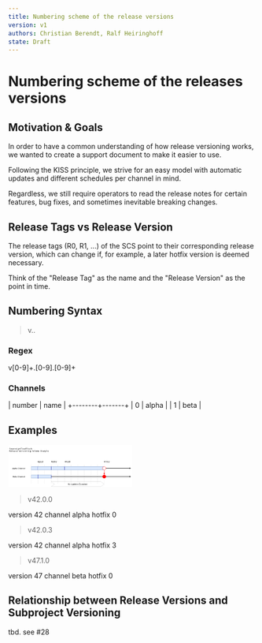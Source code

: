 ```yaml
---
title: Numbering scheme of the release versions
version: v1
authors: Christian Berendt, Ralf Heiringhoff
state: Draft
---
```


# Numbering scheme of the releases versions

## Motivation & Goals

In order to have a common understanding of how release versioning works,
we wanted to create a support document to make it easier to use.

Following the KISS principle, we strive for an easy model with automatic
updates and different schedules per channel in mind.

Regardless, we still require operators to read the release notes for
certain features, bug fixes, and sometimes inevitable breaking changes.

## Release Tags vs Release Version

The release tags (R0, R1, ...) of the SCS point to their corresponding
release version, which can change if, for example, a later hotfix version
is deemed necessary.

Think of the "Release Tag" as the name and the "Release Version" as the
point in time.

## Numbering Syntax

> v<ongoing release version>.<channel>.<ongoing hotfix version>

### Regex

v[0-9]+\.[0-9]\.[0-9]+

### Channels

| number | name  |
+--------+-------+
|      0 | alpha |
|      1 | beta  |

## Examples

<img src="Release-Numbering-Scheme.png" width="50%" alt="Release Versioning Example">

> v42.0.0

version 42
channel alpha
hotfix 0

> v42.0.3

version 42
channel alpha
hotfix 3

> v47.1.0

version 47
channel beta
hotfix 0

## Relationship between Release Versions and Subproject Versioning

tbd. see #28
